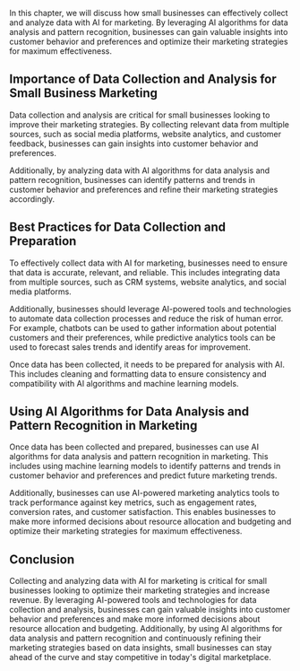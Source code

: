 
In this chapter, we will discuss how small businesses can effectively collect and analyze data with AI for marketing. By leveraging AI algorithms for data analysis and pattern recognition, businesses can gain valuable insights into customer behavior and preferences and optimize their marketing strategies for maximum effectiveness.

Importance of Data Collection and Analysis for Small Business Marketing
-----------------------------------------------------------------------

Data collection and analysis are critical for small businesses looking to improve their marketing strategies. By collecting relevant data from multiple sources, such as social media platforms, website analytics, and customer feedback, businesses can gain insights into customer behavior and preferences.

Additionally, by analyzing data with AI algorithms for data analysis and pattern recognition, businesses can identify patterns and trends in customer behavior and preferences and refine their marketing strategies accordingly.

Best Practices for Data Collection and Preparation
--------------------------------------------------

To effectively collect data with AI for marketing, businesses need to ensure that data is accurate, relevant, and reliable. This includes integrating data from multiple sources, such as CRM systems, website analytics, and social media platforms.

Additionally, businesses should leverage AI-powered tools and technologies to automate data collection processes and reduce the risk of human error. For example, chatbots can be used to gather information about potential customers and their preferences, while predictive analytics tools can be used to forecast sales trends and identify areas for improvement.

Once data has been collected, it needs to be prepared for analysis with AI. This includes cleaning and formatting data to ensure consistency and compatibility with AI algorithms and machine learning models.

Using AI Algorithms for Data Analysis and Pattern Recognition in Marketing
--------------------------------------------------------------------------

Once data has been collected and prepared, businesses can use AI algorithms for data analysis and pattern recognition in marketing. This includes using machine learning models to identify patterns and trends in customer behavior and preferences and predict future marketing trends.

Additionally, businesses can use AI-powered marketing analytics tools to track performance against key metrics, such as engagement rates, conversion rates, and customer satisfaction. This enables businesses to make more informed decisions about resource allocation and budgeting and optimize their marketing strategies for maximum effectiveness.

Conclusion
----------

Collecting and analyzing data with AI for marketing is critical for small businesses looking to optimize their marketing strategies and increase revenue. By leveraging AI-powered tools and technologies for data collection and analysis, businesses can gain valuable insights into customer behavior and preferences and make more informed decisions about resource allocation and budgeting. Additionally, by using AI algorithms for data analysis and pattern recognition and continuously refining their marketing strategies based on data insights, small businesses can stay ahead of the curve and stay competitive in today's digital marketplace.
